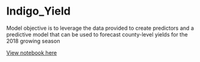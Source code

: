 # Indigo_Yield
Model objective is to leverage the data provided to create predictors and a predictive model that can be
used to forecast county-level yields for the 2018 growing season


[View notebook here](https://nbviewer.jupyter.org/github/mmann1123/Indigo_Yield_Public/blob/master/notebooks/County_Yields.ipynb)
